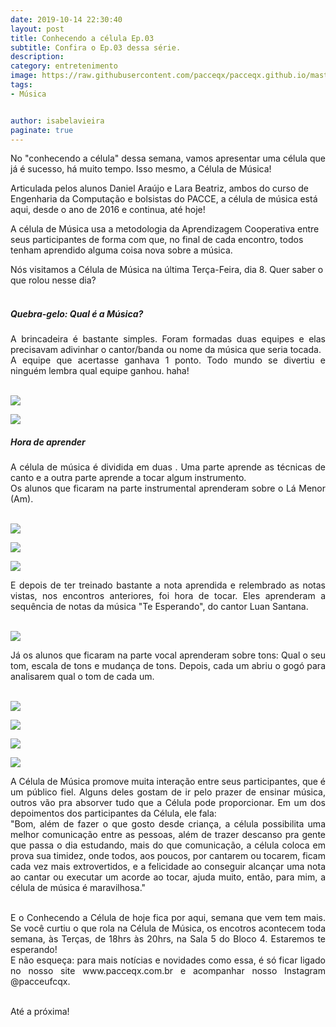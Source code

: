 ```yaml
---
date: 2019-10-14 22:30:40
layout: post
title: Conhecendo a célula Ep.03
subtitle: Confira o Ep.03 dessa série.
description: 
category: entretenimento
image: https://raw.githubusercontent.com/pacceqx/pacceqx.github.io/master/assets/pic/2019-10-14/capa.png
tags:
- Música


author: isabelavieira
paginate: true
---
```

<p style="text-align: justify">
No "conhecendo a célula" dessa semana, vamos apresentar uma célula que já é sucesso, há muito tempo. Isso mesmo, a Célula de Música! <br>

Articulada pelos alunos Daniel Araújo e Lara Beatriz, ambos do curso de Engenharia da Computação e bolsistas do PACCE, a célula de música está aqui, desde o ano de 2016 e continua, até hoje!<br>

A célula de Música usa a metodologia da Aprendizagem Cooperativa entre seus participantes de forma com que, no final de cada encontro, todos tenham aprendido alguma coisa nova sobre a música.<br>

Nós visitamos a Célula de Música na última Terça-Feira, dia 8. Quer saber o que rolou nesse dia?<br><br>
</p>


##### Quebra-gelo: Qual é a Música?<br>

<p style="text-align: justify">
A brincadeira é bastante simples. Foram formadas duas equipes e elas precisavam adivinhar o cantor/banda ou nome da música que seria tocada.<br>
A equipe que acertasse ganhava 1 ponto. Todo mundo se divertiu e ninguém lembra qual equipe ganhou. haha!<br><br>
</p>

![](https://raw.githubusercontent.com/pacceqx/pacceqx.github.io/master/assets/pic/2019-10-14/img1.png)

![](https://raw.githubusercontent.com/pacceqx/pacceqx.github.io/master/assets/pic/2019-10-14/img2.png)

##### Hora de aprender<br>

<p style="text-align: justify">
A célula de música é dividida em duas . Uma parte aprende as técnicas de canto e a outra parte aprende a tocar algum instrumento.<br>
Os alunos que ficaram na parte instrumental aprenderam sobre o Lá Menor (Am).<br><br>
</p>

![](https://raw.githubusercontent.com/pacceqx/pacceqx.github.io/master/assets/pic/2019-10-14/img3.png)

![](https://raw.githubusercontent.com/pacceqx/pacceqx.github.io/master/assets/pic/2019-10-14/img4.png)

![](https://raw.githubusercontent.com/pacceqx/pacceqx.github.io/master/assets/pic/2019-10-14/img5.png)

<p style="text-align: justify">
E depois de ter treinado bastante a nota aprendida e relembrado as notas vistas, nos encontros anteriores, foi hora de tocar. Eles aprenderam a sequência de notas da música "Te Esperando", do cantor Luan Santana.<br><br>
</p>

![](https://raw.githubusercontent.com/pacceqx/pacceqx.github.io/master/assets/pic/2019-10-14/img6.png)

<p style="text-align: justify">
Já os alunos que ficaram na parte vocal aprenderam sobre tons: Qual o seu tom, escala de tons e mudança de tons. Depois, cada um abriu o gogó para  analisarem qual o tom de cada um.<br><br>
</p>

![](https://raw.githubusercontent.com/pacceqx/pacceqx.github.io/master/assets/pic/2019-10-14/img7.png)

![](https://raw.githubusercontent.com/pacceqx/pacceqx.github.io/master/assets/pic/2019-10-14/img8.png)

![](https://raw.githubusercontent.com/pacceqx/pacceqx.github.io/master/assets/pic/2019-10-14/img9.png)

![](https://raw.githubusercontent.com/pacceqx/pacceqx.github.io/master/assets/pic/2019-10-14/img10.png)

<p style="text-align: justify">
A Célula de Música promove muita interação entre seus participantes, que é um público fiel. Alguns deles gostam de ir pelo prazer de ensinar música, outros vão pra absorver tudo que a Célula pode proporcionar. Em um dos depoimentos dos participantes da Célula, ele fala:<br>
"Bom, além de fazer o que gosto desde criança, a célula possibilita uma melhor comunicação entre as pessoas, além de trazer descanso pra gente que passa o dia estudando, mais do que comunicação, a célula coloca em prova sua timidez, onde todos, aos poucos, por cantarem ou tocarem, ficam cada vez mais extrovertidos, e a felicidade ao conseguir alcançar uma nota ao cantar ou executar um acorde ao tocar, ajuda muito, então, para mim, a célula de música é maravilhosa."
<br><br>
</p>

<p style="text-align: justify">
E o Conhecendo a Célula de hoje fica por aqui, semana que vem tem mais. Se você curtiu o que rola na Célula de Música, os encotros acontecem toda semana, às Terças, de 18hrs às 20hrs, na Sala 5 do Bloco 4. Estaremos te esperando!<br>
E não esqueça: para mais notícias e novidades como essa, é só ficar ligado no nosso site www.pacceqx.com.br e acompanhar nosso Instagram @pacceufcqx.<br><br>

Até a próxima!
<br><br>
</p>
